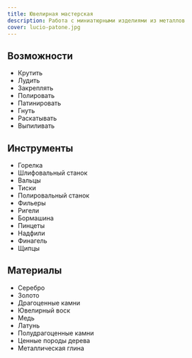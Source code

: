 ```yaml
---
title: Ювелирная мастерская
description: Работа с миниатюрными изделиями из металлов
cover: lucio-patone.jpg
---
```


## Возможности

- Крутить
- Лудить
- Закреплять
- Полировать
- Патинировать
- Гнуть
- Раскатывать
- Выпиливать

## Инструменты

- Горелка
- Шлифовальный станок
- Вальцы
- Тиски
- Полировальный станок
- Фильеры
- Ригели
- Бормашина
- Пинцеты
- Надфили
- Финагель
- Щипцы

## Материалы

- Серебро
- Золото
- Драгоценные камни
- Ювелирный воск
- Медь
- Латунь
- Полудрагоценные камни
- Ценные породы дерева
- Металлическая глина
